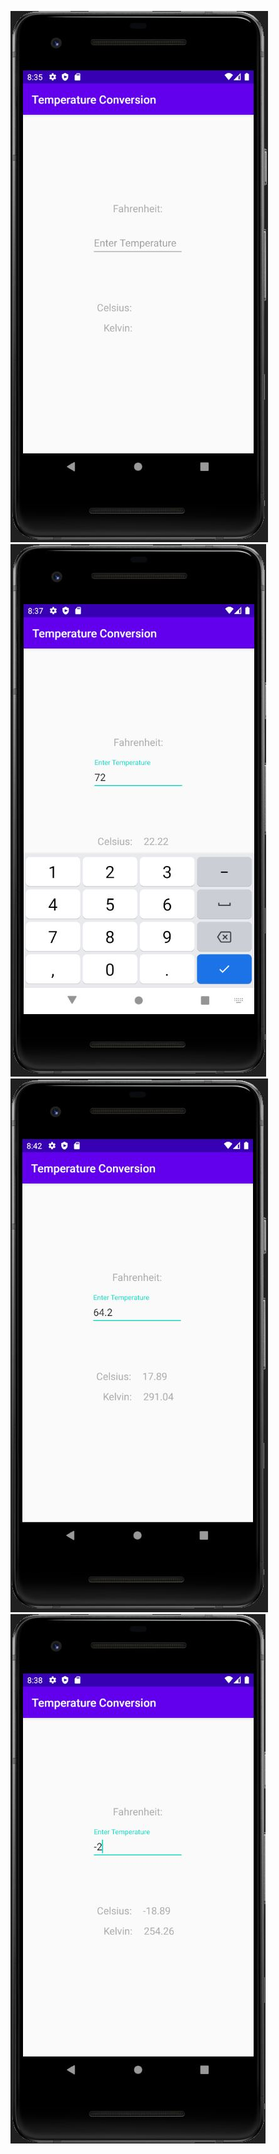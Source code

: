 ![Initial](https://github.com/sarahduv/kotlinPlayground/blob/master/images/initial_screen.JPG?raw=true)
![Input](https://github.com/sarahduv/kotlinPlayground/blob/master/images/input_screen.JPG?raw=true)
![Decimal](https://github.com/sarahduv/kotlinPlayground/blob/master/images/decimal_input.JPG?raw=true)
![Result](https://github.com/sarahduv/kotlinPlayground/blob/master/images/result_screen.JPG?raw=true)
